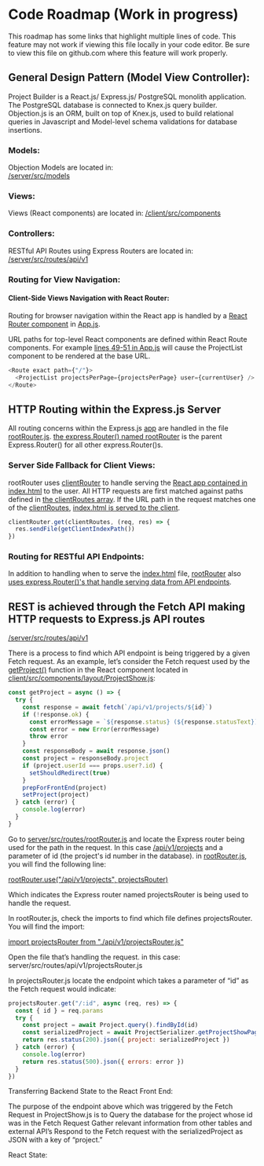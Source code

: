 # Code Roadmap (Work in progress)

This roadmap has some links that highlight multiple lines of code. This feature may not work if viewing this file locally in your code editor. Be sure to view this file on github.com where this feature will work properly.

## General Design Pattern (Model View Controller):

Project Builder is a React.js/ Express.js/ PostgreSQL monolith application. The PostgreSQL database is connected to Knex.js query builder. Objection.js is an ORM, built on top of Knex.js, used to build relational queries in Javascript and Model-level schema validations for database insertions.

### Models:

Objection Models are located in:  
[/server/src/models](/server/src/models)

### Views:

Views (React components) are located in:
[/client/src/components](/client/src/components)

### Controllers:

RESTful API Routes using Express Routers are located in:  
[/server/src/routes/api/v1](/server/src/routes/api/v1)

### Routing for View Navigation:

#### Client-Side Views Navigation with React Router:

Routing for browser navigation within the React app is handled by a [React Router component](client/src/components/App.js#L46-L89) in [App.js](client/src/components/App.js).

URL paths for top-level React components are defined within React Route components.
For example [lines 49-51 in App.js](client/src/components/App.js#L49-L51) will cause the ProjectList component to be rendered at the base URL.

```javascript
<Route exact path={"/"}>
  <ProjectList projectsPerPage={projectsPerPage} user={currentUser} />
</Route>
```

## HTTP Routing within the Express.js Server

All routing concerns within the Express.js [app](server/src/app.js) are handled in the file [rootRouter.js](server/src/routes/rootRouter.js).  [the express.Router() named rootRouter](server/src/routes/rootRouter.js#L11) is the parent Express.Router() for all other express.Router()s.

### Server Side Fallback for Client Views:

rootRouter uses [clientRouter](server/src/routes/clientRouter.js) to handle serving the [React app contained in index.html](client/public/index.html#L15) to the user.  All HTTP requests are first matched against paths defined in [the clientRoutes array](server/src/routes/clientRouter.js#L7).  If the URL path in the request matches one of the [clientRoutes](server/src/routes/clientRouter.js#L7), [index.html is served to the client](server/src/routes/clientRouter.js#L26-28).

```javascript
clientRouter.get(clientRoutes, (req, res) => {
  res.sendFile(getClientIndexPath())
})
```

### Routing for RESTful API Endpoints:

In addition to handling when to serve the [index.html](client/public/index.html) file, [rootRouter](server/src/routes/rootRouter.js#L11) also [uses express.Router()'s that handle serving data from API endpoints](server/src/routes/rootRouter.js#L14-20).  

## REST is achieved through the Fetch API making HTTP requests to Express.js API routes

[/server/src/routes/api/v1](/server/src/routes/api/v1)

There is a process to find which API endpoint is being triggered by a given Fetch request. As an example, let’s consider the Fetch request used by the [getProject()](client/src/components/layout/ProjectShow.js#L49) function in the React component located in [client/src/components/layout/ProjectShow.js](client/src/components/layout/ProjectShow.js#L49):

```javascript
const getProject = async () => {
  try {
    const response = await fetch(`/api/v1/projects/${id}`)
    if (!response.ok) {
      const errorMessage = `${response.status} (${response.statusText})`
      const error = new Error(errorMessage)
      throw error
    }
    const responseBody = await response.json()
    const project = responseBody.project
    if (project.userId === props.user?.id) {
      setShouldRedirect(true)
    }
    prepForFrontEnd(project)
    setProject(project)
  } catch (error) {
    console.log(error)
  }
}
```

Go to [server/src/routes/rootRouter.js](server/src/routes/rootRouter.js) and locate the Express router being used for the path in the request. In this case [/api/v1/projects](/api/v1/projects/) and a parameter of id (the project's id number in the database). in [rootRouter.js](server/src/routes/rootRouter.js), you will find the following line:

[rootRouter.use("/api/v1/projects", projectsRouter)](server/src/routes/rootRouter.js#L16)

Which indicates the Express router named projectsRouter is being used to handle the request.

In rootRouter.js, check the imports to find which file defines projectsRouter. You will find the import:

[import projectsRouter from "./api/v1/projectsRouter.js"](server/src/routes/rootRouter.js)

Open the file that’s handling the request. in this case: server/src/routes/api/v1/projectsRouter.js

In projectsRouter.js locate the endpoint which takes a parameter of “id” as the Fetch request would indicate:

```javascript
projectsRouter.get("/:id", async (req, res) => {
  const { id } = req.params
  try {
    const project = await Project.query().findById(id)
    const serializedProject = await ProjectSerializer.getProjectShowPageDetails(project)
    return res.status(200).json({ project: serializedProject })
  } catch (error) {
    console.log(error)
    return res.status(500).json({ errors: error })
  }
})
```

Transferring Backend State to the React Front End:

The purpose of the endpoint above which was triggered by the Fetch Request in ProjectShow.js is to
Query the database for the project whose id was in the Fetch Request
Gather relevant information from other tables and external API’s
Respond to the Fetch request with the serializedProject as JSON with a key of “project.”

React State:
